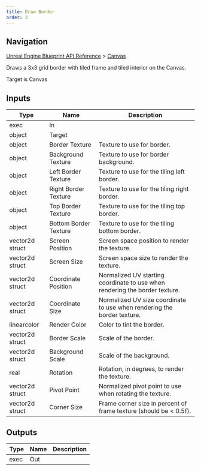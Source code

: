 ```yaml
---
title: Draw Border
order: 3
---
```

## Navigation

[Unreal Engine Blueprint API Reference](https://dev.epicgames.com/documentation/en-us/unreal-engine/BlueprintAPI) > [Canvas](https://dev.epicgames.com/documentation/en-us/unreal-engine/BlueprintAPI/Canvas)

Draws a 3x3 grid border with tiled frame and tiled interior on the Canvas.

Target is Canvas

## Inputs

| Type | Name | Description |
| --- | --- | --- |
| exec | In |  |
| object | Target |  |
| object | Border Texture | Texture to use for border. |
| object | Background Texture | Texture to use for border background. |
| object | Left Border Texture | Texture to use for the tiling left border. |
| object | Right Border Texture | Texture to use for the tiling right border. |
| object | Top Border Texture | Texture to use for the tiling top border. |
| object | Bottom Border Texture | Texture to use for the tiling bottom border. |
| vector2d struct | Screen Position | Screen space position to render the texture. |
| vector2d struct | Screen Size | Screen space size to render the texture. |
| vector2d struct | Coordinate Position | Normalized UV starting coordinate to use when rendering the border texture. |
| vector2d struct | Coordinate Size | Normalized UV size coordinate to use when rendering the border texture. |
| linearcolor | Render Color | Color to tint the border. |
| vector2d struct | Border Scale | Scale of the border. |
| vector2d struct | Background Scale | Scale of the background. |
| real | Rotation | Rotation, in degrees, to render the texture. |
| vector2d struct | Pivot Point | Normalized pivot point to use when rotating the texture. |
| vector2d struct | Corner Size | Frame corner size in percent of frame texture (should be \< 0.5f). |

## Outputs

| Type | Name | Description |
| --- | --- | --- |
| exec | Out |  |
